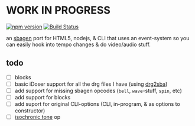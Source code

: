 # WORK IN PROGRESS

[![npm version](https://badge.fury.io/js/sbagen.svg)](http://badge.fury.io/js/sbagen)
[![Build Status](https://travis-ci.org/brainbang/sbagen.js.svg?branch=master)](https://travis-ci.org/brainbang/sbagen.js)

an [sbagen](http://uazu.net/sbagen/) port for HTML5, nodejs, & CLI that uses an event-system so you can easily hook into tempo changes & do video/audio stuff.

## todo
- [ ] blocks
- [ ] basic iDoser support for all the drg files I have (using [drg2sba](https://github.com/brainbang/drg2sba))
- [ ] add support for missing sbagen opcodes (`bell`, `wave`-stuff, `spin`, etc)
- [ ] add support for blocks
- [ ] add suport for original CLI-options (CLI, in-program, & as options to constructor)
- [ ] [isochronic tone](http://en.wikipedia.org/wiki/Isochronic_tones) op